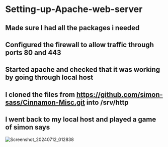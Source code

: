 # Setting-up-Apache-web-server

## Made sure I had all the packages i needed

## Configured the firewall to allow traffic through ports 80 and 443

## Started apache and checked that it was working by going through local host

## I cloned the files from https://github.com/simon-sass/Cinnamon-Misc.git into /srv/http

## I went back to my local host and played a game of simon says
![Screenshot_20240712_012838](https://github.com/user-attachments/assets/b8266f1d-d844-4e97-ae19-a09e70b16d65)
